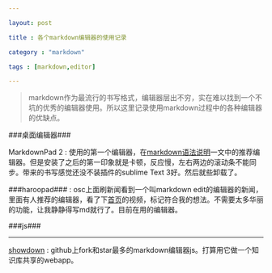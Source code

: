 ---
layout: post
title : 各个markdown编辑器的使用记录
category : "markdown"
tags : [markdown,editor]
---

>markdown作为最流行的书写格式，编辑器层出不穷，实在难以找到一个不坑的优秀的编辑器使用。所以这里记录使用markdown过程中的各种编辑器的优缺点。

###桌面编辑器###
MarkdownPad 2 : 使用的第一个编辑器，在[markdown语法说明](http://wowubuntu.com/markdown/)一文中的推荐编辑器。但是安装了之后的第一印象就是卡顿，反应慢，左右两边的滚动条不能同步。带来的书写感觉还没不装插件的sublime Text 3好。然后就些卸载了。

###haroopad### : osc上面刷新闻看到一个叫markdown edit的编辑器的新闻，里面有人推荐的编辑器，看了下[首页](pad.haroopress.com)的视频，标记符合我的想法。不需要太多华丽的功能，让我静静得写md就行了。目前在用的编辑器。

###js###
---
[showdown](https://github.com/showdownjs/showdown) : github上fork和star最多的markdown编辑器js。打算用它做一个知识库共享的webapp。